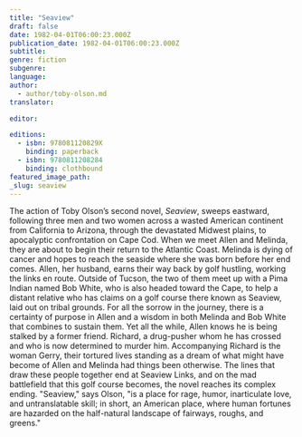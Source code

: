 ```yaml
---
title: "Seaview"
draft: false
date: 1982-04-01T06:00:23.000Z
publication_date: 1982-04-01T06:00:23.000Z
subtitle:
genre: fiction
subgenre:
language:
author:
  - author/toby-olson.md
translator:

editor:

editions:
  - isbn: 978081120829X
    binding: paperback
  - isbn: 9780811208284
    binding: clothbound
featured_image_path:
_slug: seaview
---
```


The action of Toby Olson’s second novel, _Seaview_, sweeps eastward, following three men and two women across a wasted American continent from California to Arizona, through the devastated Midwest plains, to apocalyptic confrontation on Cape Cod. When we meet Allen and Melinda, they are about to begin their return to the Atlantic Coast. Melinda is dying of cancer and hopes to reach the seaside where she was born before her end comes. Allen, her husband, earns their way back by golf hustling, working the links en route. Outside of Tucson, the two of them meet up with a Pima Indian named Bob White, who is also headed toward the Cape, to help a distant relative who has claims on a golf course there known as Seaview, laid out on tribal grounds. For all the sorrow in the journey, there is a certainty of purpose in Allen and a wisdom in both Melinda and Bob White that combines to sustain them. Yet all the while, Allen knows he is being stalked by a former friend. Richard, a drug-pusher whom he has crossed and who is now determined to murder him. Accompanying Richard is the woman Gerry, their tortured lives standing as a dream of what might have become of Allen and Melinda had things been otherwise. The lines that draw these people together end at Seaview Links, and on the mad battlefield that this golf course becomes, the novel reaches its complex ending. "Seaview," says Olson, "is a place for rage, humor, inarticulate love, and untranslatable skill; in short, an American place, where human fortunes are hazarded on the half-natural landscape of fairways, roughs, and greens."

